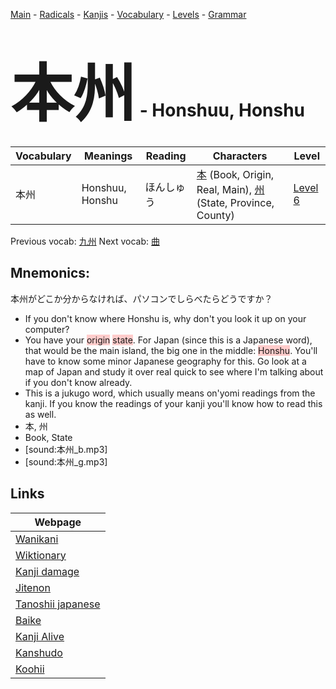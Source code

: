 <style> bigfont {font-size: 100px}</style>
[Main](../README.md) -
[Radicals](../radicals.md) -
[Kanjis](../kanjis.md) -
[Vocabulary](../vocabulary.md) -
[Levels](../levels.md) -
[Grammar](../grammar.md)
# <bigfont> 本州</bigfont> - Honshuu, Honshu 

| Vocabulary | Meanings | Reading | Characters | Level |
| --- | --- | --- | --- | --- |
| 本州 | Honshuu, Honshu | ほんしゅう |  [本](../kanjis/本.md) (Book, Origin, Real, Main), [州](../kanjis/州.md) (State, Province, County) | [Level 6](../levels/wk_level6.md) |

Previous vocab: [九州](九州.md) Next vocab: [曲](曲.md) 

## Mnemonics:
本州がどこか分からなければ、パソコンでしらべたらどうですか？
* If you don't know where Honshu is, why don't you look it up on your computer?
* You have your <span style="background-color:#ffcccb"> origin</span> <span style="background-color:#ffcccb"> state</span>. For Japan (since this is a Japanese word), that would be the main island, the big one in the middle: <span style="background-color:#ffcccb"> Honshu</span>. You'll have to know some minor Japanese geography for this. Go look at a map of Japan and study it over real quick to see where I'm talking about if you don't know already.
* This is a jukugo word, which usually means on'yomi readings from the kanji. If you know the readings of your kanji you'll know how to read this as well.
* 本, 州
* Book, State
* [sound:本州_b.mp3]
* [sound:本州_g.mp3]


## Links 

| Webpage |
| --- |
| [Wanikani          ](https://www.wanikani.com/kanji/本州) |
| [Wiktionary        ](https://en.wiktionary.org/wiki/本州) |
| [Kanji damage      ](http://www.kanjidamage.com/kanji/search?utf8=✓&q=本州) |
| [Jitenon           ](https://jitenon.com/kanji/本州) |
| [Tanoshii japanese ](https://www.tanoshiijapanese.com/dictionary/kanji.cfm?k=本州) |
| [Baike             ](https://baike.baidu.com/item/本州) |
| [Kanji Alive       ](https://app.kanjialive.com/本州) |
| [Kanshudo          ](https://www.kanshudo.com/searchmn?q=本州) |
| [Koohii            ](https://kanji.koohii.com/study/kanji/本州) |
